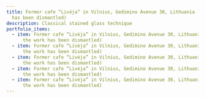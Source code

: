 ```yaml
---
title: Former cafe “Livėja” in Vilnius, Gedimino Avenue 30, Lithuania (the work
  has been dismantled)
description: Classical stained glass technique
portfolio_items:
  - item: Former cafe “Livėja” in Vilnius, Gedimino Avenue 30, Lithuania (section 1;
      the work has been dismantled)
  - item: Former cafe “Livėja” in Vilnius, Gedimino Avenue 30, Lithuania (section 2;
      the work has been dismantled)
  - item: Former cafe “Livėja” in Vilnius, Gedimino Avenue 30, Lithuania (section 3;
      the work has been dismantled)
  - item: Former cafe “Livėja” in Vilnius, Gedimino Avenue 30, Lithuania (section 4;
      the work has been dismantled)
  - item: Former cafe “Livėja” in Vilnius, Gedimino Avenue 30, Lithuania (section 5;
      the work has been dismantled)
---
```

